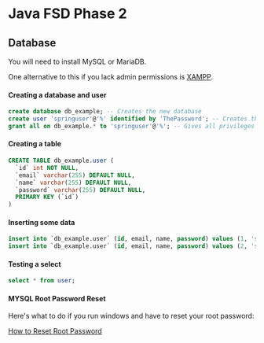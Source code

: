 # Java FSD Phase 2

## Database


You will need to install MySQL or MariaDB.

One alternative to this if you lack admin permissions is [XAMPP](https://www.apachefriends.org/download.html).


#### Creating a database and user

```sql
create database db_example; -- Creates the new database
create user 'springuser'@'%' identified by 'ThePassword'; -- Creates the user
grant all on db_example.* to 'springuser'@'%'; -- Gives all privileges to the new user on the newly created database
```

#### Creating a table

```sql
CREATE TABLE db_example.user (
  `id` int NOT NULL,
  `email` varchar(255) DEFAULT NULL,
  `name` varchar(255) DEFAULT NULL,
  `password` varchar(255) DEFAULT NULL,
  PRIMARY KEY (`id`)
)
```

#### Inserting some data

```sql
insert into `db_example.user` (id, email, name, password) values (1, 'someemail@someemailprovider.com', 'First', 'mypassword');
insert into `db_example.user` (id, email, name, password) values (2, 'someemail@someemailprovider.com', 'Second', 'mypassword2');
```


#### Testing a select

```sql
select * from user;
```

#### MYSQL Root Password Reset

Here's what to do if you run windows and have to reset your root password:

[How to Reset Root Password](https://dev.mysql.com/doc/mysql-windows-excerpt/5.7/en/resetting-permissions-windows.html)
